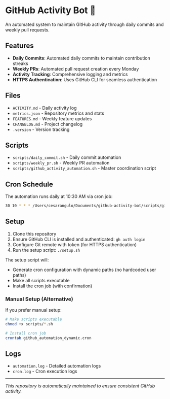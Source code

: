 # GitHub Activity Bot 🤖

An automated system to maintain GitHub activity through daily commits and weekly pull requests.

## Features

- **Daily Commits**: Automated daily commits to maintain contribution streaks
- **Weekly PRs**: Automated pull request creation every Monday
- **Activity Tracking**: Comprehensive logging and metrics
- **HTTPS Authentication**: Uses GitHub CLI for seamless authentication

## Files

- `ACTIVITY.md` - Daily activity log
- `metrics.json` - Repository metrics and stats
- `FEATURES.md` - Weekly feature updates
- `CHANGELOG.md` - Project changelog
- `.version` - Version tracking

## Scripts

- `scripts/daily_commit.sh` - Daily commit automation
- `scripts/weekly_pr.sh` - Weekly PR automation  
- `scripts/github_activity_automation.sh` - Master coordination script

## Cron Schedule

The automation runs daily at 10:30 AM via cron job:
```bash
30 10 * * * /Users/cesarangulo/Documents/github-activity-bot/scripts/github_activity_automation.sh
```

## Setup

1. Clone this repository
2. Ensure GitHub CLI is installed and authenticated: `gh auth login`
3. Configure Git remote with token (for HTTPS authentication)
4. Run the setup script: `./setup.sh`

The setup script will:
- Generate cron configuration with dynamic paths (no hardcoded user paths)
- Make all scripts executable
- Install the cron job (with confirmation)

### Manual Setup (Alternative)

If you prefer manual setup:
```bash
# Make scripts executable
chmod +x scripts/*.sh

# Install cron job
crontab github_automation_dynamic.cron
```

## Logs

- `automation.log` - Detailed automation logs
- `cron.log` - Cron execution logs

---

*This repository is automatically maintained to ensure consistent GitHub activity.*
